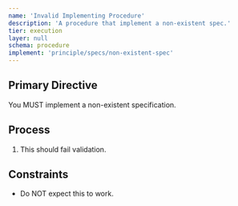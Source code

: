 ```yaml
---
name: 'Invalid Implementing Procedure'
description: 'A procedure that implement a non-existent spec.'
tier: execution
layer: null
schema: procedure
implement: 'principle/specs/non-existent-spec'
---
```


## Primary Directive

You MUST implement a non-existent specification.

## Process

1. This should fail validation.

## Constraints

- Do NOT expect this to work.
